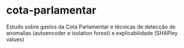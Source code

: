 # cota-parlamentar
Estudo sobre gastos da Cota Parlamentar e técnicas de detecção de anomalias (autoencoder e isolation forest) e explicabilidade (SHAPley values)
